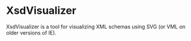 XsdVisualizer
=============
XsdVisualizer is a tool for visualizing XML schemas using SVG (or VML on older versions of IE).

